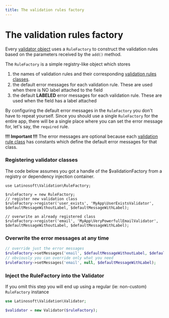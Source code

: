 ```yaml
---
title: The validation rules factory
---
```


# The validation rules factory

Every [validator object](validator.md) uses a `RuleFactory` to construct the validation rules based on the parameters received by the `add()` method.

The `RuleFactory` is a simple registry-like object which stores

1. the names of validation rules and their corresponding [validation rules classes](rules.md).
2. the default error messages for each validation rule. These are used when there is NO label attached to the field
3. the default **LABELED** error messages for each validation rule. These are used when the field has a label attached

By configuring the default error messages in the `RuleFactory` you don't have to repeat yourself. Since you should use a single `RuleFactory` for the entire app, there will be a single place where you can set the error message for, let's say, the `required` rule.

**!!! Important !!!** The error messages are optional because each [validation rule class](rule_anatomy.md) has constants which define the default error messages for that class.

### Registering validator classes

The code below assumes you got a handle of the $validationFactory from a registry or dependency injection container.

```
use Latinosoft\Validation\RuleFactory;

$ruleFactory = new RuleFactory;
// register new validation class
$ruleFactory->register('user_exists', 'MyApp\UserExistsValidator', $defaultMessageWithoutLabel, $defaultMessageWithLabel);

// overwrite an already registered class
$ruleFactory->register('email', 'MyApp\VeryPowerfullEmailValidator', $defaultMessageWithoutLabel, $defaultMessageWithLabel);
```

### Overwrite the error messages at any time

```php
// override just the error messages
$ruleFactory->setMessages('email', $defaultMessageWithoutLabel, $defaultMessageWithLabel);
// obviously you can override only what you need
$ruleFactory->setMessages('email', null, $defaultMessageWithLabel);
```

### Inject the RuleFactory into the Validator

If you omit this step you will end up using a regular (ie: non-custom) `RuleFactory` instance

```php
use Latinosoft\Validation\Validator;

$validator = new Validator($ruleFactory);
```

